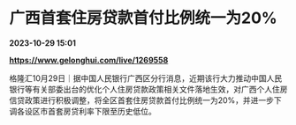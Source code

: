 # 广西首套住房贷款首付比例统一为20%

**2023-10-29 15:01**

**https://www.gelonghui.com/live/1269558**

格隆汇10月29日｜据中国人民银行广西区分行消息，近期该行大力推动中国人民银行等有关部委出台的优化个人住房贷款政策相关文件落地生效，对广西个人住房信贷政策进行积极调整，将全区首套住房贷款首付比例统一为20%，并进一步下调各设区市首套房贷利率下限至历史低位。